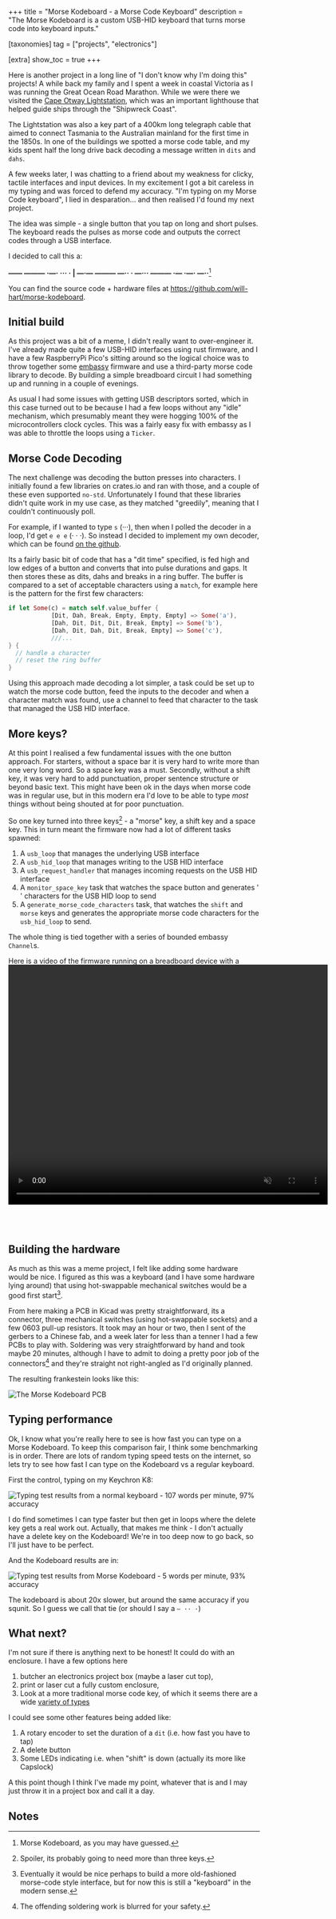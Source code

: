 +++
title = "Morse Kodeboard - a Morse Code Keyboard"
description = "The Morse Kodeboard is a custom USB-HID keyboard that turns morse code into keyboard inputs."

[taxonomies]
tag = ["projects", "electronics"]

[extra]
show_toc = true
+++

Here is another project in a long line of "I don't know why I'm doing this"
projects! A while back my family and I spent a week in coastal Victoria as I was
running the Great Ocean Road Marathon. While we were there we visited the
[Cape Otway Lightstation](https://www.lightstation.com), which was an important
lighthouse that helped guide ships through the "Shipwreck Coast".

The Lightstation was also a key part of a 400km long telegraph cable that aimed
to connect Tasmania to the Australian mainland for the first time in the 1850s.
In one of the buildings we spotted a morse code table, and my kids spent half
the long drive back decoding a message written in `dits` and `dahs`.

A few weeks later, I was chatting to a friend about my weakness for clicky, tactile
interfaces and input devices. In my excitement I got a bit careless in my typing
and was forced to defend my accuracy. "I'm typing on my Morse Code keyboard",
I lied in desparation... and then realised I'd found my next project.

The idea was simple - a single button that you tap on long and short pulses. The
keyboard reads the pulses as morse code and outputs the correct codes through a
USB interface.

I decided to call this a:

**—— ——— ·—· ··· · | —·— ——— —·· · —··· ——— ·— ·—· —··**[^1]

You can find the source code + hardware files at <https://github.com/will-hart/morse-kodeboard>.

## Initial build

As this project was a bit of a meme, I didn't really want to over-engineer it.
I've already made quite a few USB-HID interfaces using rust firmware, and I have
a few RaspberryPi Pico's sitting around so the logical choice was to throw together
some [embassy](https://embassy.dev/) firmware and use a third-party morse code
library to decode. By building a simple breadboard circuit I had something up
and running in a couple of evenings.

As usual I had some issues with getting USB descriptors sorted, which
in this case turned out to be because I had a few loops without any "idle" mechanism,
which presumably meant they were hogging 100% of the microcontrollers clock cycles.
This was a fairly easy fix with embassy as I was able to throttle the loops using
a `Ticker`.

## Morse Code Decoding

The next challenge was decoding the button presses into characters. I initially
found a few libraries on crates.io and ran with those, and a couple of these
even supported `no-std`. Unfortunately I found that these libraries didn't quite
work in my use case, as they matched "greedily", meaning that I couldn't continuously
poll.

For example, if I wanted to type `s` (···), then when I polled the decoder in a
loop, I'd get `e e e` (· · ·). So instead I decided to implement my own decoder,
which can be found [on the github](https://github.com/will-hart/morse-kodeboard/blob/main/src/decoder.rs).

Its a fairly basic bit of code that has a "dit time" specified, is fed high and
low edges of a button and converts that into pulse durations and gaps. It then
stores these as dits, dahs and breaks in a ring buffer. The buffer is compared
to a set of acceptable characters using a `match`, for example here is the pattern
for the first few characters:

```rust
if let Some(c) = match self.value_buffer {
            [Dit, Dah, Break, Empty, Empty, Empty] => Some('a'),
            [Dah, Dit, Dit, Dit, Break, Empty] => Some('b'),
            [Dah, Dit, Dah, Dit, Break, Empty] => Some('c'),
            ///...
} {
  // handle a character
  // reset the ring buffer
}
````

Using this approach made decoding a lot simpler, a task could be set up to watch
the morse code button, feed the inputs to the decoder and when a character match
was found, use a channel to feed that character to the task that managed the USB
HID interface.

## More keys?

At this point I realised a few fundamental issues with the one button approach.
For starters, without a space bar it is very hard to write more than one very long
word. So a space key was a must. Secondly, without a shift key, it was very hard
to add punctuation, proper sentence structure or beyond basic text. This might
have been ok in the days when morse code was in regular use, but in this modern
era I'd love to be able to type *most* things without being shouted at for poor
punctuation.

So one key turned into three keys[^2] - a "morse" key, a shift key and a space key.
This in turn meant the firmware now had a lot of different tasks spawned:

1. A `usb_loop` that manages the underlying USB interface
2. A `usb_hid_loop` that manages writing to the USB HID interface
3. A `usb_request_handler` that manages incoming requests on the USB HID interface
4. A `monitor_space_key` task that watches the space button and generates ' ' characters
   for the USB HID loop to send
5. A `generate_morse_code_characters` task, that watches the `shift` and `morse`
   keys and generates the appropriate morse code characters for the `usb_hid_loop`
   to send.

The whole thing is tied together with a series of bounded embassy `Channel`s.

Here is a video of the firmware running on a breadboard device with a debugger
attached:

<video controls muted loop preload="metadata" width="640" height="480" style="margin: -2rem auto 3rem auto;">
  <source src="morse_code_example.webm" type="video/webm">
  Your browser does not support the video tag.
</video>

## Building the hardware

As much as this was a meme project, I felt like adding some hardware would be nice.
I figured as this was a keyboard (and I have some hardware lying around) that
using hot-swappable mechanical switches would be a good first start[^3].

From here making a PCB in Kicad was pretty straightforward, its a connector,
three mechanical switches (using hot-swappable sockets) and a few 0603 pull-up
resistors. It took may an hour or two, then I sent of the gerbers to a Chinese
fab, and a week later for less than a tenner I had a few PCBs to play with.
Soldering was very straightforward by hand and took maybe 20 minutes, although
I have to admit to doing a pretty poor job of the connectors[^4] and they're
straight not right-angled as I'd originally planned.

The resulting frankestein looks like this:

![The Morse Kodeboard PCB](morse_kodeboard_pcb.jpg)

## Typing performance

Ok, I know what you're really here to see is how fast you can type on a Morse
Kodeboard. To keep this comparison fair,  I think some benchmarking is in
order. There are lots of random typing speed tests on the internet, so lets try
to see how fast I can type on the Kodeboard vs a regular keyboard. 

First the control, typing on my Keychron K8:

![Typing test results from a normal keyboard - 107 words per minute, 97% accuracy](keyboard_typing_test.png)

I do find sometimes I can type faster but then get in loops where the delete key
gets a real work out. Actually, that makes me think - I don't actually have a
delete key on the Kodeboard! We're in too deep now to go back, so I'll just have
to be perfect.

And the Kodeboard results are in:

![Typing test results from Morse Kodeboard - 5 words per minute, 93% accuracy](kodeboard_typing_test.png)

The kodeboard is about 20x slower, but around the same accuracy if you squnit.
So I guess we call that tie (or should I say a `— ·· ·`)

## What next?

I'm not sure if there is anything next to be honest! It could do with an enclosure.
I have a few options here

1. butcher an electronics project box (maybe a laser cut top),
2. print or laser cut a fully custom enclosure,
3. Look at a more traditional morse code key, of which it seems there are a wide
   [variety of types](https://hamuniverse.com/n2eycodekeys.html)

I could see some other features being added like:

1. A rotary encoder to set the duration of a `dit` (i.e. how fast you have to tap)
2. A delete button
3. Some LEDs indicating i.e. when "shift" is down (actually its more like Capslock)

A this point though I think I've made my point, whatever that is and I may just
throw it in a project box and call it a day.

## Notes

[^1]: Morse Kodeboard, as you may have guessed.
[^2]: Spoiler, its probably going to need more than three keys.
[^3]: Eventually it would be nice perhaps to build a more old-fashioned morse-code style interface, but for now this is still a "keyboard" in the modern sense.
[^4]: The offending soldering work is blurred for your safety.
